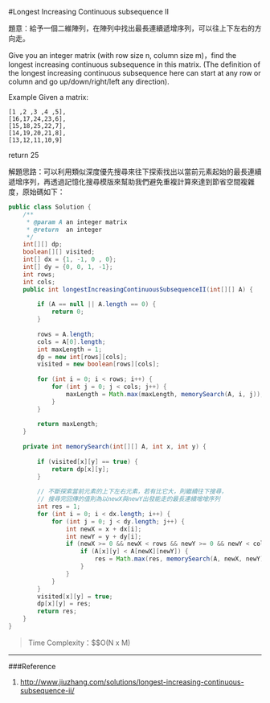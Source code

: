 #Longest Increasing Continuous subsequence II

[](http://www.lintcode.com/en/problem/longest-increasing-continuous-subsequence-ii/)

題意：給予一個二維陣列，在陣列中找出最長連續遞增序列，可以往上下左右的方向走。

Give you an integer matrix (with row size n, column size m)，find the longest increasing continuous subsequence in this matrix. (The definition of the longest increasing continuous subsequence here can start at any row or column and go up/down/right/left any direction).

Example
Given a matrix:
```
[1 ,2 ,3 ,4 ,5],
[16,17,24,23,6],
[15,18,25,22,7],
[14,19,20,21,8],
[13,12,11,10,9]
```
return 25

解題思路：可以利用類似深度優先搜尋來往下探索找出以當前元素起始的最長連續遞增序列，再透過記憶化搜尋模版來幫助我們避免重複計算來達到節省空間複雜度，原始碼如下：

```java
public class Solution {
    /**
     * @param A an integer matrix
     * @return  an integer
     */
    int[][] dp;
    boolean[][] visited;
    int[] dx = {1, -1, 0 , 0}; 
    int[] dy = {0, 0, 1, -1}; 
    int rows;
    int cols;
    public int longestIncreasingContinuousSubsequenceII(int[][] A) {
        
        if (A == null || A.length == 0) {
            return 0;
        }
        
        rows = A.length;
        cols = A[0].length;
        int maxLength = 1;
        dp = new int[rows][cols];
        visited = new boolean[rows][cols];
        
        for (int i = 0; i < rows; i++) {
            for (int j = 0; j < cols; j++) {
                maxLength = Math.max(maxLength, memorySearch(A, i, j));
            }
        }
        
        return maxLength;
    }
    
    private int memorySearch(int[][] A, int x, int y) {
        
        if (visited[x][y] == true) {
            return dp[x][y];
        }
        
        // 不斷探索當前元素的上下左右元素，若有比它大，則繼續往下搜尋，
        // 搜尋完回傳的值則為以newX與newY出發能走的最長連續增增序列
        int res = 1;
        for (int i = 0; i < dx.length; i++) {
            for (int j = 0; j < dy.length; j++) {
                int newX = x + dx[i];
                int newY = y + dy[i];
                if (newX >= 0 && newX < rows && newY >= 0 && newY < cols) {
                    if (A[x][y] < A[newX][newY]) {
                        res = Math.max(res, memorySearch(A, newX, newY) + 1);
                    }
                }
            }
        }
        visited[x][y] = true;
        dp[x][y] = res;
        return res;
    }
}

```
>Time Complexity：$$O(N x M)

---
###Reference
1. http://www.jiuzhang.com/solutions/longest-increasing-continuous-subsequence-ii/